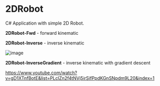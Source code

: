 # 2DRobot
 C# Application with simple 2D Robot.

**2DRobot-Fwd** - forward kinematic

**2DRobot-Inverse** - inverse kinematic

![image](https://github.com/tltrus/2DRobot/assets/77125487/fe891a91-2c06-4d18-9cea-8c23c6163d1f)

**2DRobot-InverseGradient** - inverse kinematic with gradient descent

https://www.youtube.com/watch?v=gD1XTnfBotE&list=PLclZn2f4tNVj5irSifPpdKGnSNpdm9L20&index=1
